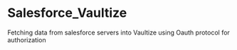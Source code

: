 Salesforce_Vaultize
===================

Fetching data from salesforce servers into Vaultize using Oauth protocol for authorization
